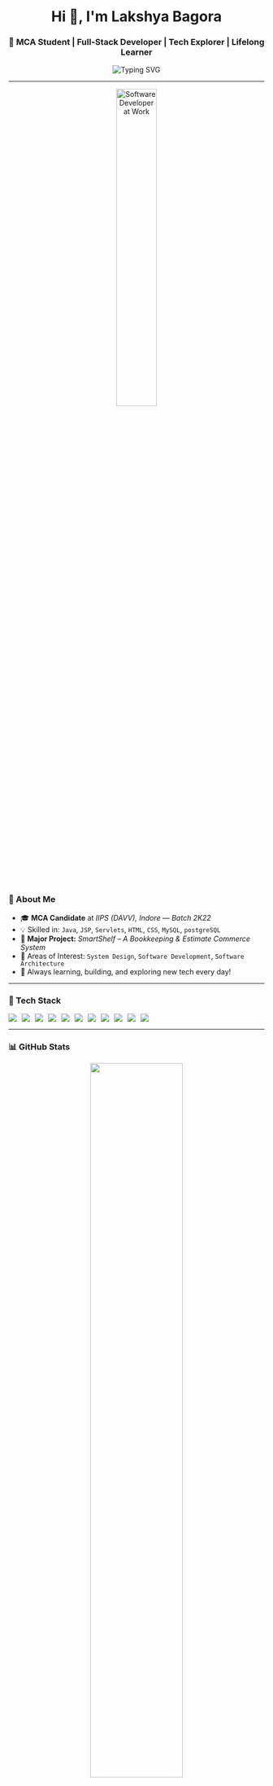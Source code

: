<h1 align="center">Hi 👋, I'm Lakshya Bagora</h1>
<h3 align="center">🚀 MCA Student | Full-Stack Developer | Tech Explorer | Lifelong Learner</h3>

<p align="center">
  <img src="https://readme-typing-svg.demolab.com?font=Fira+Code&size=22&pause=1000&center=true&vCenter=true&width=600&lines=MCA+%40+IIPS+(DAVV)+%7C+Batch+2K22;Full-Stack+Dev+%7C+Java%2C+JSP%2C+MySQL;Web+%26+Software+Development+Enthusiast;Exploring+Data+Science+%26+System+Design;Open+to+Internships+%26+Collaboration!" alt="Typing SVG" />
</p>

---
<p align="center">
  <img src="https://encrypted-tbn0.gstatic.com/images?q=tbn:ANd9GcRWSmekklWR1hM9z6XrhdSYHr8QUAwRG6UjXQ&s" width="40%" alt="Software Developer at Work">
</p>




### 🌟 About Me  
- 🎓 **MCA Candidate** at *IIPS (DAVV), Indore* — *Batch 2K22*  
- 💡 Skilled in: `Java`, `JSP`, `Servlets`, `HTML`, `CSS`, `MySQL`, `postgreSQL`  
- 🚀 **Major Project:** *SmartShelf – A Bookkeeping & Estimate Commerce System*   
- 📘 Areas of Interest: `System Design`, `Software Development`, `Software Architecture`  
- 🌱 Always learning, building, and exploring new tech every day!
 

---
### 🧰 Tech Stack
<p align="centre" style="display: flex; flex-wrap: wrap; gap: 10px;">
  <img src="https://img.shields.io/badge/Java-E34F26?style=for-the-badge&logo=java&logoColor=white"/>
  <img src="https://img.shields.io/badge/JSP-007396?style=for-the-badge&logo=java&logoColor=white"/>
  <img src="https://img.shields.io/badge/Servlets-FF6C37?style=for-the-badge&logo=apachetomcat&logoColor=white"/>
  <img src="https://img.shields.io/badge/MySQL-005C84?style=for-the-badge&logo=mysql&logoColor=white"/>
  <img src="https://img.shields.io/badge/HTML5-E34F26?style=for-the-badge&logo=html5&logoColor=white"/>
  <img src="https://img.shields.io/badge/CSS3-1572B6?style=for-the-badge&logo=css3&logoColor=white"/>
  <img src="https://img.shields.io/badge/C-00599C?style=for-the-badge&logo=c&logoColor=white"/>
  <img src="https://img.shields.io/badge/C++-00599C?style=for-the-badge&logo=c%2B%2B&logoColor=white"/>
  <img src="https://img.shields.io/badge/Python-3776AB?style=for-the-badge&logo=python&logoColor=white"/>
  <img src="https://img.shields.io/badge/Git-F05032?style=for-the-badge&logo=git&logoColor=white"/>
  <img src="https://img.shields.io/badge/GitHub-181717?style=for-the-badge&logo=github&logoColor=white"/>
</p>

---

### 📊 GitHub Stats

<p align="center">
  <img src="https://github-readme-stats.vercel.app/api?username=LakshyaBagora&show_icons=true&theme=radical&count_private=true&include_all_commits=true" width="60%"/>
</p>

<p align="center">
  <img src="https://github-readme-streak-stats.herokuapp.com?user=LakshyaBagora&theme=radical&hide_border=false" width="60%"/>
</p>

<p align="center">
  <img src="https://github-readme-stats.vercel.app/api/top-langs/?username=LakshyaBagora&layout=compact&theme=radical" width="50%"/>
</p>

---

### 💼 Projects

| Project Name | Description | Tech Stack |
|--------------|-------------|------------|
| **SmartShelf** | A web-based bookkeeping & inventory system for small businesses | `JSP`, `Servlet`, `MySQL`, `HTML/CSS` |
| **Expense Tracker** *(Upcoming)* | Web app to track personal expenses and savings | `JSP`, `Servlet`, `MySQL` |
| **Library Management System (LMS)** *(Docs in Progress)* | Case study and SDLC documentation | `System Analysis`, `Design`, `Feasibility Study` |

---

### 🏆 Certifications & Achievements

- ✅ Internship at **Bharatintern**  
- 🛰️ **ISRO Space Quiz** Certificate  
- 💻 **LetsUpgrade – HTML & CSS Bootcamp**  
- 🎙️ **TCS iON – Communication Skills Program**  

---

### 🎯 Current Goals

- 🚀 Complete **SmartShelf** with scalable architecture  
- 📚 Dive deeper into **Software Engineering** and **ML**  
- 🔧 Build & deploy more **open-source** and **academic** projects  
- 🤝 Collaborate on innovative ideas and contribute to the community  

---

### 📫 Connect With Me

<p align="center">
  <a href="mailto:lakshya.bagora2004@gmail.com"><img src="https://img.shields.io/badge/Email-D14836?style=for-the-badge&logo=gmail&logoColor=white"></a>
  <a href="https://www.linkedin.com/in/lakshya-bagora-22b5a1282" target="_blank"><img src="https://img.shields.io/badge/LinkedIn-0077B5?style=for-the-badge&logo=linkedin&logoColor=white"></a>
  <a href="https://github.com/LakshyaBagora" target="_blank"><img src="https://img.shields.io/badge/GitHub-181717?style=for-the-badge&logo=github&logoColor=white"></a>
  <a href="https://www.instagram.com/your_username" target="_blank"><img src="https://img.shields.io/badge/Instagram-E4405F?style=for-the-badge&logo=instagram&logoColor=white"></a>
  <a href="https://twitter.com/your_username" target="_blank"><img src="https://img.shields.io/badge/X-1DA1F2?style=for-the-badge&logo=twitter&logoColor=white"></a>
</p>

---

### 💡 Quote to Live By

> *“Code is like humor. When you have to explain it, it’s bad.”* – Cory House

---

🌐 *Thank you for visiting my profile! Let’s build something amazing together.*


